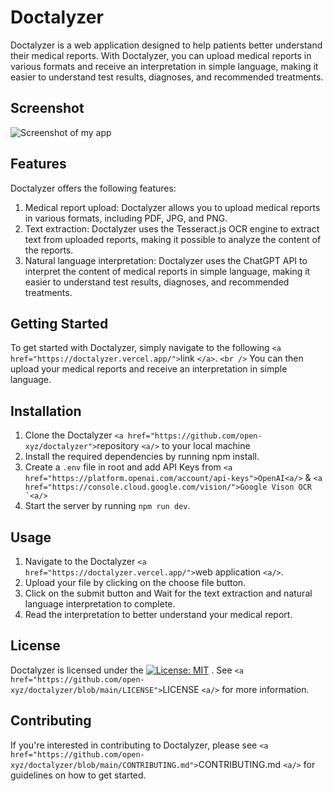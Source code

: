 # Doctalyzer

Doctalyzer is a web application designed to help patients better understand their medical reports. With Doctalyzer, you can upload medical reports in various formats and receive an interpretation in simple language, making it easier to understand test results, diagnoses, and recommended treatments.

## Screenshot

![Screenshot of my app](https://i.imgur.com/podHC32.jpeg)

## Features

Doctalyzer offers the following features:

1. Medical report upload: Doctalyzer allows you to upload medical reports in various formats, including PDF, JPG, and PNG.
2. Text extraction: Doctalyzer uses the Tesseract.js OCR engine to extract text from uploaded reports, making it possible to analyze the content of the reports.
3. Natural language interpretation: Doctalyzer uses the ChatGPT API to interpret the content of medical reports in simple language, making it easier to understand test results, diagnoses, and recommended treatments.

## Getting Started

To get started with Doctalyzer, simply navigate to the following `<a href="https://doctalyzer.vercel.app/">`link `</a>`.
`<br />`
You can then upload your medical reports and receive an interpretation in simple language.

## Installation

1. Clone the Doctalyzer `<a href="https://github.com/open-xyz/doctalyzer">`repository `<a/>` to your local machine
2. Install the required dependencies by running npm install.
3. Create a `.env` file in root and add API Keys from `<a href="https://platform.openai.com/account/api-keys">OpenAI<a/>` & ``<a href="https://console.cloud.google.com/vision/">Google Vison OCR `<a/>``
4. Start the server by running `npm run dev`.

## Usage

1. Navigate to the Doctalyzer `<a href="https://doctalyzer.vercel.app/">`web application `<a/>`.
2. Upload your file by clicking on the choose file button.
3. Click on the submit button and Wait for the text extraction and natural language interpretation to complete.
4. Read the interpretation to better understand your medical report.

## License

Doctalyzer is licensed under the [![License: MIT](https://badgen.net/github/license/open-xyz/doctalyzer)](https://github.com/open-xyz/doctalyzer/blob/main/LICENSE)
. See `<a href="https://github.com/open-xyz/doctalyzer/blob/main/LICENSE">`LICENSE `<a/>` for more information.

## Contributing

If you're interested in contributing to Doctalyzer, please see `<a href="https://github.com/open-xyz/doctalyzer/blob/main/CONTRIBUTING.md">`CONTRIBUTING.md `<a/>` for guidelines on how to get started.
